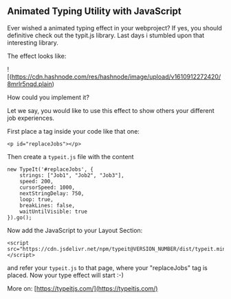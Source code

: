 ## Animated Typing Utility with JavaScript

Ever wished a animated typing effect in your webproject? If yes, you should definitive check out the typit.js library. Last days i stumbled upon that interesting library.

The effect looks like:

![(https://cdn.hashnode.com/res/hashnode/image/upload/v1610912272420/8mrlr5nqd.plain)

How could you implement it?

Let we say, you would like to use this effect to show others your different job experiences.

First place a tag inside your code like that one:

```
<p id="replaceJobs"></p>
```

Then create a `typeit.js` file with the content

```
new TypeIt('#replaceJobs', {
	strings: ["Job1", "Job2", "Job3"],
	speed: 200,
	cursorSpeed: 1000,
	nextStringDelay: 750,
	loop: true,
	breakLines: false,
	waitUntilVisible: true
}).go();
```

Now add the JavaScript to your Layout Section:

```
<script src="https://cdn.jsdelivr.net/npm/typeit@VERSION_NUMBER/dist/typeit.min.js"></script>
```

and refer your `typeit.js` to that page, where your "replaceJobs" tag is placed. Now your type effect will start :-)

More on: [https://typeitjs.com/](https://typeitjs.com/)

